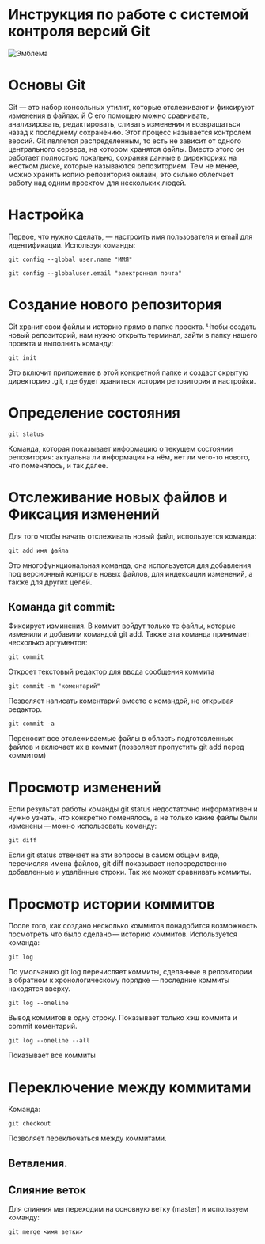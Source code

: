 # **Инструкция по работе с системой контроля версий Git**

![Эмблема](GIT.jpg)

# Основы Git

Git — это набор консольных утилит, которые отслеживают и фиксируют изменения в файлах. й С его помощью можно сравнивать, анализировать, редактировать, сливать изменения и возвращаться назад к последнему сохранению. Этот процесс называется контролем версий. Git является распределенным, то есть не зависит от одного центрального сервера, на котором хранятся файлы. Вместо этого он работает полностью локально, сохраняя данные в директориях на жестком диске, которые называются репозиторием. Тем не менее, можно хранить копию репозитория онлайн, это сильно облегчает работу над одним проектом для нескольких людей.

# Настройка

Первое, что нужно сделать, — настроить имя пользователя и email для идентификации. Используя команды:

    git config --global user.name "ИМЯ"

    git config --globaluser.email "электронная почта" 

# Создание нового репозитория

Git хранит свои файлы и историю прямо в папке проекта. Чтобы создать новый репозиторий, нам нужно открыть терминал, зайти в папку нашего проекта и выполнить команду:

    git init

 Это включит приложение в этой конкретной папке и создаст скрытую директорию .git, где будет храниться история репозитория и настройки. 

# Определение состояния

    git status

Kоманда, которая показывает информацию о текущем состоянии репозитория: актуальна ли информация на нём, нет ли чего-то нового, что поменялось, и так далее.


# Отслеживание новых файлов и Фиксация изменений

Для того чтобы начать отслеживать  новый файл, используется команда:

    git add имя файла

Это многофункциональная команда, она используется для добавления под версионный контроль новых файлов, для индексации изменений, а также для других целей.

 ## Команда git commit:

Фиксирует изминения. В коммит войдут только те файлы, которые изменили и добавили командой git add. Также эта команда принимает несколько аргументов:

    git commit 

Откроет текстовый редактор для ввода сообщения коммита

    git commit -m "коментарий"

Позволяет написать коментарий вместе с командой, не открывая редактор.

    git commit -a 

Переносит все отслеживаемые файлы в область подготовленных файлов и включает их в коммит (позволяет пропустить git add перед коммитом) 


# Просмотр изменений

Если результат работы команды git status недостаточно информативен и нужно узнать, что конкретно поменялось, а не только какие файлы были изменены — можно использовать команду: 

    git diff 

 Если git status отвечает на эти вопросы в самом общем виде, перечисляя имена файлов, git diff показывает непосредственно добавленные и удалённые строки. Так же может сравнивать коммиты.

 # Просмотр истории коммитов

 После того, как создано несколько коммитов понадобится возможность посмотреть что было сделано — историю коммитов. Используется команда: 

    git log 

 По умолчанию git log перечисляет коммиты, сделанные в репозитории в обратном к хронологическому порядке — последние коммиты находятся вверху. 

    git log --oneline

Вывод коммитов в одну строку. Показывает только хэш коммита и commit коментарий.

    git log --oneline --all 

Показывает все коммиты

# Переключение между коммитами

Команда:

    git checkout

Позволяет переключаться между коммитами.

## Ветвления.

 
## Слияние веток

Для слияния мы переходим на основную ветку (master) и используем команду: 

    git merge <имя ветки>


